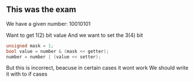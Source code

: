 ## This was the exam
We have a given number: 10010101

Want to get 1(2) bit value
And we want to set the 3(4) bit

``` c++
unsigned mask = 1;
bool value = number & (mask << getter);
number = number | (value << setter);
```

But this is incorrect, beacuse in certain cases it wont work
We should write it with to if cases
